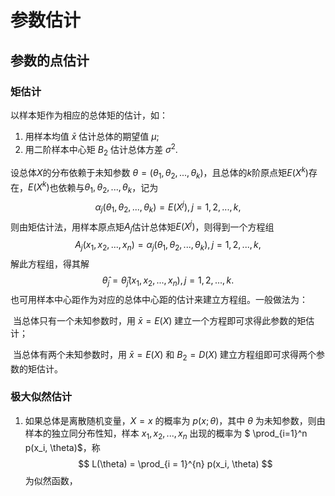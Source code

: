 # 参数估计

## 参数的点估计

### 矩估计

以样本矩作为相应的总体矩的估计，如：

1. 用样本均值 $\bar x$ 估计总体的期望值 $\mu$;
2. 用二阶样本中心矩 $B_2$ 估计总体方差 $\sigma^2$.

设总体$X$的分布依赖于未知参数 $\theta = (\theta_1, \theta_2, ..., \theta_k)$，且总体的$k$阶原点矩$E(X^k)$存在，$E(X^k)$也依赖与$\theta_1, \theta_2, ..., \theta_k$，记为
$$
\alpha_j(\theta_1, \theta_2, ..., \theta_k) = E(X^j), j = 1, 2, ..., k,
$$
则由矩估计法，用样本原点矩$A_j$估计总体矩$E(X^j)$，则得到一个方程组
$$
A_j(x_1, x_2, ..., x_n) = \alpha_j(\theta_1, \theta_2, ..., \theta_k), j = 1, 2, ..., k,
$$
解此方程组，得其解
$$
\hat \theta_j = \hat \theta_j(x_1, x_2, ..., x_n), j = 1, 2, ..., k.
$$
也可用样本中心距作为对应的总体中心距的估计来建立方程组。一般做法为：

​	当总体只有一个未知参数时，用 $\bar x = E(X)$ 建立一个方程即可求得此参数的矩估计；

​	当总体有两个未知参数时，用 $\bar x = E(X)$ 和 $B_2 = D(X)$ 建立方程组即可求得两个参数的矩估计。

### 极大似然估计

1. 如果总体是离散随机变量，$X = x$ 的概率为 $p(x;\theta)$，其中 $\theta$ 为未知参数，则由样本的独立同分布性知，样本 $x_1, x_2, ..., x_n$ 出现的概率为 $ \prod_{i=1}^n p(x_i, \theta)$，称
    $$
    L(\theta) = \prod_{i = 1}^{n} p(x_i, \theta)
    $$
    为似然函数，
